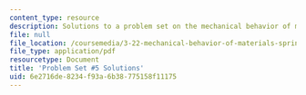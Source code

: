 ```yaml
---
content_type: resource
description: Solutions to a problem set on the mechanical behavior of materials.
file: null
file_location: /coursemedia/3-22-mechanical-behavior-of-materials-spring-2008/6e2716de8234f93a6b38775158f11175_sol5.pdf
file_type: application/pdf
resourcetype: Document
title: 'Problem Set #5 Solutions'
uid: 6e2716de-8234-f93a-6b38-775158f11175
---
```

